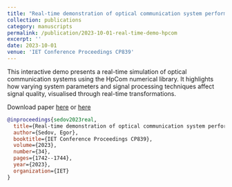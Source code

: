 ```yaml
---
title: "Real-time demonstration of optical communication system performance using HpCom numerical simulator"
collection: publications
category: manuscripts
permalink: /publication/2023-10-01-real-time-demo-hpcom
excerpt: ''
date: 2023-10-01
venue: 'IET Conference Proceedings CP839'
---
```

This interactive demo presents a real-time simulation of optical communication systems using the HpCom numerical library. 
It highlights how varying system parameters and signal processing techniques affect signal quality, visualised through real-time transformations.

Download paper [here](http://esf0.github.io/files/publication/real_time_demo_optical_comm_hpcom_simulator.pdf) or
[here](https://doi.org/10.1049/icp.2024.1804)

```bibtex
@inproceedings{sedov2023real,
  title={Real-time demonstration of optical communication system performance using HpCom numerical simulator},
  author={Sedov, Egor},
  booktitle={IET Conference Proceedings CP839},
  volume={2023},
  number={34},
  pages={1742--1744},
  year={2023},
  organization={IET}
}
```